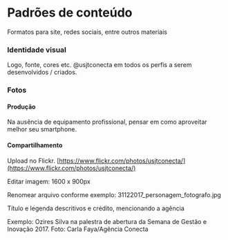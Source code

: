 # Padrões de conteúdo

Formatos para site, redes sociais, entre outros materiais

### Identidade visual

Logo, fonte, cores etc. @usjtconecta em todos os perfis a serem desenvolvidos / criados.

### Fotos

#### Produção

Na ausência de equipamento profissional, pensar em como aproveitar melhor seu smartphone.

#### Compartilhamento

Upload no Flickr. [https://www.flickr.com/photos/usjtconecta/](https://www.flickr.com/photos/usjtconecta/)

Editar imagem: 1600 x 900px

Renomear arquivo conforme exemplo: 31122017\_personagem\_fotografo.jpg

Título e legenda descritivos e crédito, mencionando a agência

Exemplo: Ozires Silva na palestra de abertura da Semana de Gestão e Inovação 2017. Foto: Carla Faya/Agência Conecta



